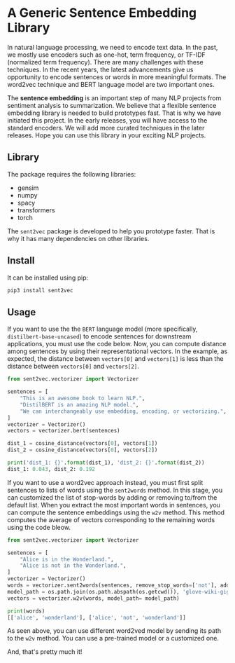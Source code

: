 # A Generic Sentence Embedding Library

In natural language processing, we need to encode text data. In the past, we mostly use encoders such as one-hot, 
term frequency, or TF-IDF (normalized term frequency). There are many challenges with these techniques. In the recent 
years, the latest advancements give us opportunity to encode sentences or words in more meaningful formats. The word2vec 
technique and BERT language model are two important ones.

The **sentence embedding** is an important step of many NLP projects from sentiment analysis to summarization. We 
believe that a flexible sentence embedding library is needed to build prototypes fast. That is why we have initiated this 
project. In the early releases, you will have access to the standard encoders. We will add more curated techniques in 
the later releases. Hope you can use this library in your exciting NLP projects.

## Library
The package requires the following libraries:

* gensim  
* numpy
* spacy  
* transformers  
* torch  

The `sent2vec` package is developed to help you prototype faster. That is why it has many dependencies on other 
libraries.

## Install

It can be installed using pip:
```python
pip3 install sent2vec
```

## Usage
If you want to use the the `BERT` language model (more specifically, `distilbert-base-uncased`) to encode sentences for 
downstream applications, you must use the code below. Now, you can compute distance among sentences by using their 
representational vectors. In the example, as expected, the distance between `vectors[0]` and `vectors[1]` is less than 
the distance between `vectors[0]` and `vectors[2]`.

```python
from sent2vec.vectorizer import Vectorizer

sentences = [
    "This is an awesome book to learn NLP.",
    "DistilBERT is an amazing NLP model.",
    "We can interchangeably use embedding, encoding, or vectorizing.",
]
vectorizer = Vectorizer()
vectors = vectorizer.bert(sentences)

dist_1 = cosine_distance(vectors[0], vectors[1])
dist_2 = cosine_distance(vectors[0], vectors[2])

print('dist_1: {}'.format(dist_1), 'dist_2: {}'.format(dist_2))
dist_1: 0.043, dist_2: 0.192
```

If you want to use a word2vec approach instead, you must first split sentences to lists of words using the 
`sent2words` method. In this stage, you can customized the list of stop-words by adding or removing to/from the default
list. When you extract the most important words in sentences, you can compute the sentence embeddings using the `w2v`
method. This method computes the average of vectors corresponding to the remaining words using the code bleow. 
```python
from sent2vec.vectorizer import Vectorizer

sentences = [
    "Alice is in the Wonderland.",
    "Alice is not in the Wonderland.",
]
vectorizer = Vectorizer()
words = vectorizer.sent2words(sentences, remove_stop_words=['not'], add_stop_words=[])
model_path = os.path.join(os.path.abspath(os.getcwd()), 'glove-wiki-gigaword-300')
vectors = vectorizer.w2v(words, model_path= model_path)

print(words)
[['alice', 'wonderland'], ['alice', 'not', 'wonderland']]
```
As seen above, you can use different word2ved model by sending its path to the `w2v` method. You can use a pre-trained
model or a customized one.  

And, that's pretty much it!

